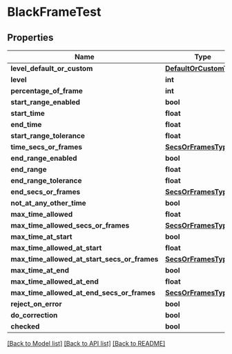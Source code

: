 # BlackFrameTest

## Properties
Name | Type | Description | Notes
------------ | ------------- | ------------- | -------------
**level_default_or_custom** | [**DefaultOrCustomType**](DefaultOrCustomType.md) |  | [optional] 
**level** | **int** |  | [optional] 
**percentage_of_frame** | **int** |  | [optional] 
**start_range_enabled** | **bool** |  | [optional] 
**start_time** | **float** |  | [optional] 
**end_time** | **float** |  | [optional] 
**start_range_tolerance** | **float** |  | [optional] 
**time_secs_or_frames** | [**SecsOrFramesType**](SecsOrFramesType.md) |  | [optional] 
**end_range_enabled** | **bool** |  | [optional] 
**end_range** | **float** |  | [optional] 
**end_range_tolerance** | **float** |  | [optional] 
**end_secs_or_frames** | [**SecsOrFramesType**](SecsOrFramesType.md) |  | [optional] 
**not_at_any_other_time** | **bool** |  | [optional] 
**max_time_allowed** | **float** |  | [optional] 
**max_time_allowed_secs_or_frames** | [**SecsOrFramesType**](SecsOrFramesType.md) |  | [optional] 
**max_time_at_start** | **bool** |  | [optional] 
**max_time_allowed_at_start** | **float** |  | [optional] 
**max_time_allowed_at_start_secs_or_frames** | [**SecsOrFramesType**](SecsOrFramesType.md) |  | [optional] 
**max_time_at_end** | **bool** |  | [optional] 
**max_time_allowed_at_end** | **float** |  | [optional] 
**max_time_allowed_at_end_secs_or_frames** | [**SecsOrFramesType**](SecsOrFramesType.md) |  | [optional] 
**reject_on_error** | **bool** |  | [optional] 
**do_correction** | **bool** |  | [optional] 
**checked** | **bool** |  | [optional] 

[[Back to Model list]](../README.md#documentation-for-models) [[Back to API list]](../README.md#documentation-for-api-endpoints) [[Back to README]](../README.md)


